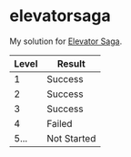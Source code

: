# elevatorsaga
My solution for [Elevator Saga](http://play.elevatorsaga.com).

Level | Result
---|---
1 | Success
2 | Success 
3 | Success 
4 | Failed 
5... | Not Started
